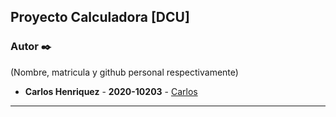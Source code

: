 ## Proyecto Calculadora [DCU]

### Autor ✒️
(Nombre, matricula y github personal respectivamente)

* **Carlos Henriquez** - **2020-10203** - [Carlos](https://github.com/Carlos-Henriquez)

<hr>
